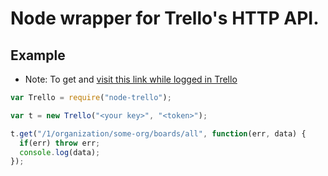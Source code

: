 Node wrapper for Trello's HTTP API.
====

## Example

* Note: To get <your key> and <token> [visit this link while logged in Trello](https://trello.com/1/appKey/generate)

````javascript
var Trello = require("node-trello");

var t = new Trello("<your key>", "<token>");

t.get("/1/organization/some-org/boards/all", function(err, data) {
  if(err) throw err;
  console.log(data);
});

